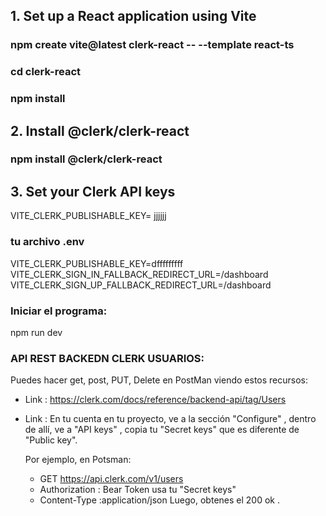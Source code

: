 ## 1. Set up a React application using Vite

### npm create vite@latest clerk-react -- --template react-ts

### cd clerk-react

### npm install

## 2. Install @clerk/clerk-react

### npm install @clerk/clerk-react

## 3. Set your Clerk API keys

VITE_CLERK_PUBLISHABLE_KEY= jjjjjj

### tu archivo .env

VITE_CLERK_PUBLISHABLE_KEY=dfffffffff
VITE_CLERK_SIGN_IN_FALLBACK_REDIRECT_URL=/dashboard
VITE_CLERK_SIGN_UP_FALLBACK_REDIRECT_URL=/dashboard

### Iniciar el programa:

npm run dev

### API REST BACKEDN CLERK USUARIOS:

Puedes hacer get, post, PUT, Delete en PostMan viendo estos recursos:

- Link : https://clerk.com/docs/reference/backend-api/tag/Users

- Link : En tu cuenta en tu proyecto, ve a la sección "Configure" , dentro de allí, ve a "API keys" , copia tu "Secret keys" que es diferente de "Public key".

  Por ejemplo, en Potsman:

  - GET https://api.clerk.com/v1/users
  - Authorization : Bear Token usa tu "Secret keys"
  - Content-Type :application/json
    Luego, obtenes el 200 ok .
